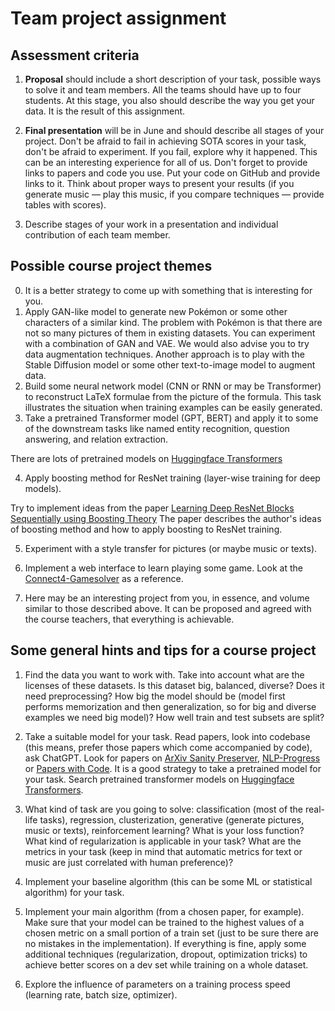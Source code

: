 # Team project assignment

## Assessment criteria
1. **Proposal** should include a short description of your task, possible ways to solve it and team members. All the teams should have up to four students. At this stage, you also should describe the way you get your data. It is the result of this assignment.

2. **Final presentation** will be in June and should describe all stages of your project. Don't be afraid to fail in achieving SOTA scores in your task, don't be afraid to experiment. If you fail, explore why it happened. This can be an interesting experience for all of us.
Don't forget to provide links to papers and code you use. Put your code on GitHub and provide links to it.
Think about proper ways to present your results (if you generate music — play this music, if you compare techniques — provide tables with scores).
 
3. Describe stages of your work in a presentation and individual contribution of each team member.

## Possible course project themes 
0. It is a better strategy to come up with something that is interesting for you.
1. Apply GAN-like model to generate new Pokémon or some other characters of a similar kind. The problem with Pokémon is that there are not so many pictures of them in existing datasets. You can experiment with a combination of GAN and VAE. We would also advise you to try data augmentation techniques. Another approach is to play with the Stable Diffusion model or some other text-to-image model to augment data.
2. Build some neural network model (CNN or RNN or may be Transformer) to reconstruct LaTeX formulae from the picture of the formula. This task illustrates the situation when training examples can be easily generated.
3. Take a pretrained Transformer model (GPT, BERT) and apply it to some of the downstream tasks like named entity recognition, question answering, and relation extraction.

There are lots of pretrained models on [Huggingface Transformers](https://github.com/huggingface/transformers)

4. Apply boosting method for ResNet training (layer-wise training for deep models).

Try to implement ideas from the paper [Learning Deep ResNet Blocks Sequentially using Boosting Theory](https://arxiv.org/abs/1706.04964)
The paper describes the author's ideas of boosting method and how to apply boosting to ResNet training.

5. Experiment with a style transfer for pictures (or maybe music or texts).

6. Implement a web interface to learn playing some game. Look at the [Connect4-Gamesolver](https://connect4.gamesolver.org/) as a reference.

7. Here may be an interesting project from you, in essence, and volume similar to those described above. It can be proposed and agreed with the course teachers, that everything is achievable.

   
## Some general hints and tips for a course project
1. Find the data you want to work with. Take into account what are the licenses of these datasets. Is this dataset big, balanced, diverse? Does it need preprocessing? How big the model should be (model first performs memorization and then generalization, so for big and diverse examples we need big model)? How well train and test subsets are split? 

2. Take a suitable model for your task. Read papers, look into codebase (this means, prefer those papers which come accompanied by code), ask ChatGPT. Look for papers on [ArXiv Sanity Preserver](http://www.arxiv-sanity.com), [NLP-Progress](http://nlpprogress.com) or [Papers with Code](https://paperswithcode.com). It is a good strategy to take a pretrained model for your task. Search pretrained transformer models on [Huggingface Transformers](https://github.com/huggingface/transformers).

3. What kind of task are you going to solve: classification (most of the real-life tasks), regression, clusterization, generative (generate pictures, music or texts), reinforcement learning? What is your loss function? What kind of regularization is applicable in your task? What are the metrics in your task (keep in mind that automatic metrics for text or music are just correlated with human preference)?

4. Implement your baseline algorithm (this can be some ML or statistical algorithm) for your task.

5. Implement your main algorithm (from a chosen paper, for example). Make sure that your model can be trained to the highest values of a chosen metric on a small portion of a train set (just to be sure there are no mistakes in the implementation).
If everything is fine, apply some additional techniques (regularization, dropout, optimization tricks) to achieve better scores on a dev set while training on a whole dataset.

6. Explore the influence of parameters on a training process speed (learning rate, batch size, optimizer). 
